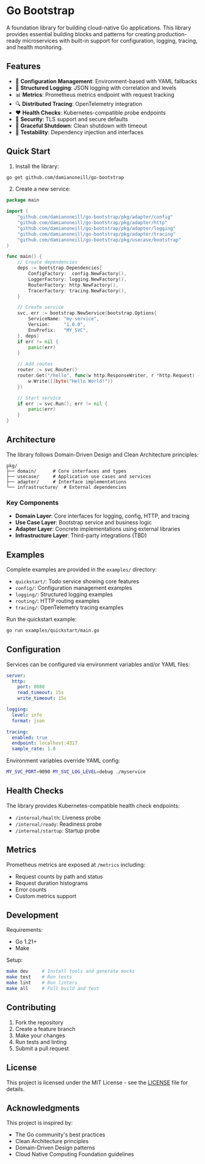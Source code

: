 # Go Bootstrap

A foundation library for building cloud-native Go applications. This library provides essential building blocks and patterns for creating production-ready microservices with built-in support for configuration, logging, tracing, and health monitoring.

## Features

- 🔧 **Configuration Management**: Environment-based with YAML fallbacks
- 📝 **Structured Logging**: JSON logging with correlation and levels
- 📊 **Metrics**: Prometheus metrics endpoint with request tracking
- 🔍 **Distributed Tracing**: OpenTelemetry integration
- ❤️ **Health Checks**: Kubernetes-compatible probe endpoints
- 🔐 **Security**: TLS support and secure defaults
- 🚦 **Graceful Shutdown**: Clean shutdown with timeout
- 🧪 **Testability**: Dependency injection and interfaces

## Quick Start

1. Install the library:

```bash
go get github.com/damianoneill/go-bootstrap
```

2. Create a new service:

```go
package main

import (
    "github.com/damianoneill/go-bootstrap/pkg/adapter/config"
    "github.com/damianoneill/go-bootstrap/pkg/adapter/http"
    "github.com/damianoneill/go-bootstrap/pkg/adapter/logging"
    "github.com/damianoneill/go-bootstrap/pkg/adapter/tracing"
    "github.com/damianoneill/go-bootstrap/pkg/usecase/bootstrap"
)

func main() {
    // Create dependencies
    deps := bootstrap.Dependencies{
        ConfigFactory:  config.NewFactory(),
        LoggerFactory: logging.NewFactory(),
        RouterFactory: http.NewFactory(),
        TracerFactory: tracing.NewFactory(),
    }

    // Create service
    svc, err := bootstrap.NewService(bootstrap.Options{
        ServiceName: "my-service",
        Version:     "1.0.0",
        EnvPrefix:   "MY_SVC",
    }, deps)
    if err != nil {
        panic(err)
    }

    // Add routes
    router := svc.Router()
    router.Get("/hello", func(w http.ResponseWriter, r *http.Request) {
        w.Write([]byte("Hello World!"))
    })

    // Start service
    if err := svc.Run(); err != nil {
        panic(err)
    }
}
```

## Architecture

The library follows Domain-Driven Design and Clean Architecture principles:

```
pkg/
├── domain/      # Core interfaces and types
├── usecase/     # Application use cases and services
├── adapter/     # Interface implementations
└── infrastructure/  # External dependencies
```

### Key Components

- **Domain Layer**: Core interfaces for logging, config, HTTP, and tracing
- **Use Case Layer**: Bootstrap service and business logic
- **Adapter Layer**: Concrete implementations using external libraries
- **Infrastructure Layer**: Third-party integrations (TBD)

## Examples

Complete examples are provided in the `examples/` directory:

- `quickstart/`: Todo service showing core features
- `config/`: Configuration management examples
- `logging/`: Structured logging examples
- `routing/`: HTTP routing examples
- `tracing/`: OpenTelemetry tracing examples

Run the quickstart example:

```bash
go run examples/quickstart/main.go
```

## Configuration

Services can be configured via environment variables and/or YAML files:

```yaml
server:
  http:
    port: 8080
    read_timeout: 15s
    write_timeout: 15s

logging:
  level: info
  format: json

tracing:
  enabled: true
  endpoint: localhost:4317
  sample_rate: 1.0
```

Environment variables override YAML config:

```bash
MY_SVC_PORT=9090 MY_SVC_LOG_LEVEL=debug ./myservice
```

## Health Checks

The library provides Kubernetes-compatible health check endpoints:

- `/internal/health`: Liveness probe
- `/internal/ready`: Readiness probe
- `/internal/startup`: Startup probe

## Metrics

Prometheus metrics are exposed at `/metrics` including:

- Request counts by path and status
- Request duration histograms
- Error counts
- Custom metrics support

## Development

Requirements:

- Go 1.21+
- Make

Setup:

```bash
make dev     # Install tools and generate mocks
make test    # Run tests
make lint    # Run linters
make all     # Full build and test
```

## Contributing

1. Fork the repository
2. Create a feature branch
3. Make your changes
4. Run tests and linting
5. Submit a pull request

## License

This project is licensed under the MIT License - see the [LICENSE](LICENSE) file for details.

## Acknowledgments

This project is inspired by:

- The Go community's best practices
- Clean Architecture principles
- Domain-Driven Design patterns
- Cloud Native Computing Foundation guidelines

